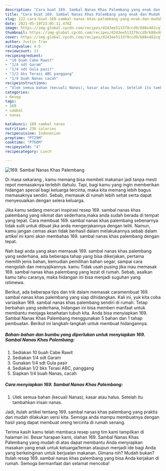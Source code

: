 ```yaml
---
description: "Cara buat 169. Sambal Nanas Khas Palembang yang enak dan Mudah Dibuat"
title: "Cara buat 169. Sambal Nanas Khas Palembang yang enak dan Mudah Dibuat"
slug: 122-cara-buat-169-sambal-nanas-khas-palembang-yang-enak-dan-mudah-dibuat
date: 2021-05-10T23:05:11.478Z
image: https://img-global.cpcdn.com/recipes/d243ee513379ccd9/680x482cq70/169-sambal-nanas-khas-palembang-foto-resep-utama.jpg
thumbnail: https://img-global.cpcdn.com/recipes/d243ee513379ccd9/680x482cq70/169-sambal-nanas-khas-palembang-foto-resep-utama.jpg
cover: https://img-global.cpcdn.com/recipes/d243ee513379ccd9/680x482cq70/169-sambal-nanas-khas-palembang-foto-resep-utama.jpg
author: Justin Tran
ratingvalue: 4.6
reviewcount: 13
recipeingredient:
- "10 buah Cabe Rawit"
- "1/4 sdt Garam"
- "1/4 sdt Gula pasir"
- "1/2 bks Terasi ABC panggang"
- "1/4 buah Nanas cacah"
recipeinstructions:
- "Ulek semua bahan (kecuali Nanas), kasar atau halus. Setelah itu tambahkan irisan nanas."
categories:
- Resep
tags:
- 169
- sambal
- nanas

katakunci: 169 sambal nanas 
nutrition: 236 calories
recipecuisine: Indonesian
preptime: "PT29M"
cooktime: "PT60M"
recipeyield: "4"
recipecategory: Lunch

---
```



![169. Sambal Nanas Khas Palembang](https://img-global.cpcdn.com/recipes/d243ee513379ccd9/680x482cq70/169-sambal-nanas-khas-palembang-foto-resep-utama.jpg)

Di masa  sekarang , kamu memang bisa membeli makanan jadi tanpa mesti repot memasaknya terlebih dahulu. Tapi, bagi kamu yang ingin memberikan hidangan special bagi keluarga tercinta, maka kita memang lebih bagus memasaknya sendiri. Sebab, memasak di rumah lebih sehat serta dapat menyesuaikan dengan selera keluarga.

Jika kamu sedang mencari inspirasi resep 169. sambal nanas khas palembang yang nikmat dan sederhana,maka anda sudah berada di tempat yang tepat. Cara membuat 169. sambal nanas khas palembang  sebenarnya tidak sulit untuk dibuat jika anda mengerjakannya dengan teliti. Namun, kamu jangan cemas akan tidak berhasil dalam melakukannya 
sebab dalam artikel ini kami akan membahas 169. sambal nanas khas palembang dengan tepat.  



Nah bagi anda yang akan memasak 169. sambal nanas khas palembang yang sederhana, ada beberapa tahap yang bisa dikerjakan, pertama memilih jenis bahan, kemudian pemilihan bahan segar, sampai cara mengolah dan menyajikannya. kamu Tidak usah pusing jika mau memasak 169. sambal nanas khas palembang yang lezat di rumah. Sebab, asalkan kamu  tahu caranya, maka hidangan ini bisa menjadi suguhan yang istimewa.

Berikut, ada beberapa tips dan trik dalam memasak caramembuat 169. sambal nanas khas palembang yang siap dihidangkan. Kali ini, yuk kita coba variasikan 169. sambal nanas khas palembang sendiri di rumah. Tetap berbahan yang sederhana, hidangan ini bisa memberi manfaat untuk membantu menjaga kesehatan tubuh kita. Anda bisa menyiapkan 169. Sambal Nanas Khas Palembang menggunakan 5 bahan dan 1 tahap pembuatan. Berikut ini langkah-langkah untuk membuat hidangannya.

<!--inarticleads1-->

##### Bahan-bahan dan bumbu yang diperlukan untuk menyiapkan 169. Sambal Nanas Khas Palembang:

1. Sediakan 10 buah Cabe Rawit
1. Sediakan 1/4 sdt Garam
1. Gunakan 1/4 sdt Gula pasir
1. Sediakan 1/2 bks Terasi ABC, panggang
1. Siapkan 1/4 buah Nanas, cacah




<!--inarticleads2-->

##### Cara menyiapkan 169. Sambal Nanas Khas Palembang:

1. Ulek semua bahan (kecuali Nanas), kasar atau halus. Setelah itu tambahkan irisan nanas.




Jadi, itulah artikel tentang  169. sambal nanas khas palembang  yang praktis dan mudah dilakukan versi kita. Semoga anda mampu membuatnya dengan hasil yang dapat membuat oreng tercinta di rumah senang. 

Terima kasih kamu telah membaca resep yang tim kami tampilkan di halaman ini. Besar harapan kami, olahan  169. Sambal Nanas Khas Palembang yang mudah di atas dapat membantu Anda menyiapkan masakan yang enak untuk keluarga/teman ataupun menjadi ide bagi Anda yang berkeinginan untuk berjualan makanan. Gimana nih? Mudah bukan? Itulah resep 169. sambal nanas khas palembang yang bisa Anda kerjakan di rumah. Semoga bermanfaat dan selamat mencoba!

